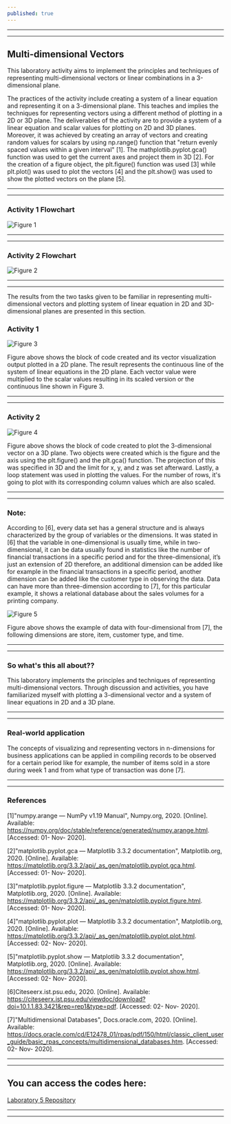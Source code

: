 ```yaml
---
published: true
---
```

---
***

## Multi-dimensional Vectors

This laboratory activity aims to implement the principles and techniques of representing multi-dimensional vectors or linear combinations in a 3-dimensional plane.

The practices of the activity include creating a system of a linear equation and representing it on a 3-dimensional plane. This teaches and implies the techniques for representing vectors using a different method of plotting in a 2D or 3D plane. The deliverables of the activity are to provide a system of a linear equation and scalar values for plotting on 2D and 3D planes. Moreover, it was achieved by creating an array of vectors and creating random values for scalars by using np.range() function that "return evenly spaced values within a given interval" [1]. The mathplotlib.pyplot.gca() function was used to get the current axes and project them in 3D [2]. For the creation of a figure object, the plt.figure() function was used [3] while plt.plot() was used to plot the vectors [4] and the plt.show() was used to show the plotted vectors on the plane [5].

---
***

### Activity 1 Flowchart

![Figure 1]({{site.baseurl}}/images/LAB5.1.jpg)

---
***

### Activity 2 Flowchart

![Figure 2]({{site.baseurl}}/images/LAB5.2.jpg)

---
***

The results from the two tasks given to be familiar in representing multi-dimensional vectors and plotting system of linear equation in 2D and 3D-dimensional planes are presented in this section.

### Activity 1

![Figure 3]({{site.baseurl}}/images/LAB5.3.jpg)

Figure above shows the block of code created and its vector visualization output plotted in a 2D plane. The result represents the continuous line of the system of linear equations in the 2D plane. Each vector value were multiplied to the scalar values resulting in its scaled version or the continuous line shown in Figure 3.

---
***

### Activity 2

![Figure 4]({{site.baseurl}}/images/LAB5.4.jpg)

Figure above shows the block of code created to plot the 3-dimensional vector on a 3D plane. Two objects were created which is the figure and the axis using the plt.figure() and the plt.gca() function. The projection of this was specified in 3D and the limit for x, y, and z was set afterward. Lastly, a loop statement was used in plotting the values. For the number of rows, it's going to plot with its corresponding column values which are also scaled.

---
***

### Note:

According to [6], every data set has a general structure and is always characterized by the group of variables or the dimensions. It was stated in [6] that the variable in one-dimensional is usually time, while in two-dimensional, it can be data usually found in statistics like the number of financial transactions in a specific period and for the three-dimensional, it’s just an extension of 2D therefore, an additional dimension can be added like for example in the financial transactions in a specific period, another dimension can be added like the customer type in observing the data.
Data can have more than three-dimension according to [7], for this particular example, it shows a relational database about the sales volumes for a printing company.
 
![Figure 5]({{site.baseurl}}/images/LAB5.5.jpg)

Figure above shows the example of data with four-dimensional from [7], the following dimensions are store, item, customer type, and time.

---
***

### So what's this all about??

This laboratory implements the principles and techniques of representing multi-dimensional vectors. Through discussion and activities, you have familiarized myself with plotting a 3-dimensional vector and a system of linear equations in 2D and a 3D plane. 

---
***

### Real-world application

The concepts of visualizing and representing vectors in n-dimensions for business applications can be applied in compiling records to be observed for a certain period like for example, the number of items sold in a store during week 1 and from what type of transaction was done [7].

---
***

### References
[1]"numpy.arange — NumPy v1.19 Manual", Numpy.org, 2020. [Online]. Available: https://numpy.org/doc/stable/reference/generated/numpy.arange.html. [Accessed: 01- Nov- 2020].

[2]"matplotlib.pyplot.gca — Matplotlib 3.3.2 documentation", Matplotlib.org, 2020. [Online]. Available: https://matplotlib.org/3.3.2/api/_as_gen/matplotlib.pyplot.gca.html. [Accessed: 01- Nov- 2020].

[3]"matplotlib.pyplot.figure — Matplotlib 3.3.2 documentation", Matplotlib.org, 2020. [Online]. Available: https://matplotlib.org/3.3.2/api/_as_gen/matplotlib.pyplot.figure.html. [Accessed: 01- Nov- 2020].

[4]"matplotlib.pyplot.plot — Matplotlib 3.3.2 documentation", Matplotlib.org, 2020. [Online]. Available: https://matplotlib.org/3.3.2/api/_as_gen/matplotlib.pyplot.plot.html. [Accessed: 02- Nov- 2020].

[5]"matplotlib.pyplot.show — Matplotlib 3.3.2 documentation", Matplotlib.org, 2020. [Online]. Available: https://matplotlib.org/3.3.2/api/_as_gen/matplotlib.pyplot.show.html. [Accessed: 02- Nov- 2020].

[6]Citeseerx.ist.psu.edu, 2020. [Online]. Available: https://citeseerx.ist.psu.edu/viewdoc/download?doi=10.1.1.83.3421&rep=rep1&type=pdf. [Accessed: 02- Nov- 2020].

[7]"Multidimensional Databases", Docs.oracle.com, 2020. [Online]. Available: https://docs.oracle.com/cd/E12478_01/rpas/pdf/150/html/classic_client_user_guide/basic_rpas_concepts/multidimensional_databases.htm. [Accessed: 02- Nov- 2020].

---
***

## You can access the codes here:

[Laboratory 5 Repository](https://github.com/RovilSurioJr/Laboratory-5)

---
***

